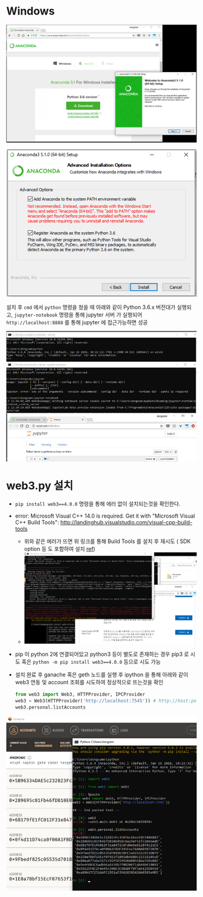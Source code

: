 # Windows

![image-20180405031206927](windows.assets/image-20180405031206927.png)

![image-20180405031249441](windows.assets/image-20180405031249441.png)



설치 후 `cmd` 에서 `python` 명령을 쳤을 때 아래와 같이 Python 3.6.x 버전대가 실행되고, `jupyter-notebook` 명령을 통해 jupyter 서버 가 실행되어 `http://localhost:8888` 를 통해 jupyter 에 접근가능하면 성공

![image-20180405033620573](windows.assets/image-20180405033620573.png)





# web3.py 설치

- `pip install web3==4.0.0` 명령을 통해 에러 없이 설치되는것을 확인한다. 
- error: Microsoft Visual C++ 14.0 is required. Get it with "Microsoft Visual C++ Build Tools": http://landinghub.visualstudio.com/visual-cpp-build-tools
	- 위와 같은 에러가 뜨면 위 링크를 통해 Build Tools 를 설치 후 재시도 ( SDK option 등 도 포함하여 설치 [ref](https://stackoverflow.com/questions/40018405/cython-cannot-open-include-file-io-h-no-such-file-or-directory))
	- ![image-20180405040715490](windows.assets/image-20180405040715490.png)



- pip 이 python 2에 연결되어있고 python3 등이 별도로 존재하는 경우  pip3 로 시도 혹은 `python -m pip install web3==4.0.0` 등으로 시도 가능

- 설치 완료 후 ganache 혹은 geth 노드를 실행 후 ipython 을 통해 아래와 같이 web3 연동 및 account 조회를 시도하여 정상적으로 뜨는것을 확인

  ```python
  from web3 import Web3, HTTPProvider, IPCProvider
  web3 = Web3(HTTPProvider('http://localhost:7545')) # http://host:port
  web3.personal.listAccounts
  ```

![image-20180405045224986](windows.assets/image-20180405045224986.png)

